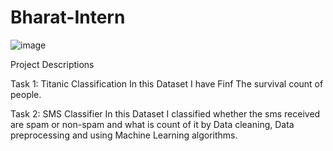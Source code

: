 # Bharat-Intern

![image](https://github.com/99-chetna/Bharat-Intern/assets/112334463/463bd611-9f78-4652-858d-c3a6ea714943)


Project Descriptions

Task 1: Titanic Classification
In this Dataset I have Finf The survival count of people. 


Task 2: SMS Classifier 
In this Dataset I classified whether the sms received are spam or non-spam and what is count of it by Data cleaning, Data preprocessing and using Machine Learning algorithms.
